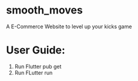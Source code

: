 # smooth_moves

A E-Commerce Website to level up your kicks game

# User Guide:
1. Run Flutter pub get
2. Run FLutter run


